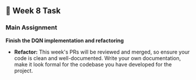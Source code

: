 ## 📝 Week 8 Task

### Main Assignment

**Finish the DQN implementation and refactoring**

- **Refactor:** This week's PRs will be reviewed and merged, so ensure your code is clean and well-documented. Write your own documentation, make it look formal for the codebase you have developed for the project.
